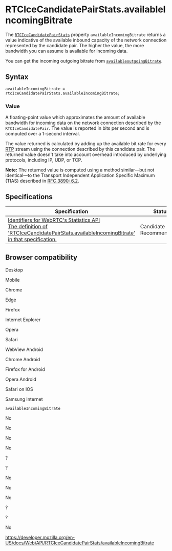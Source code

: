 # RTCIceCandidatePairStats.availableIncomingBitrate

The [`RTCIceCandidatePairStats`](../rtcicecandidatepairstats) property `availableIncomingBitrate` returns a value indicative of the available inbound capacity of the network connection represented by the candidate pair. The higher the value, the more bandwidth you can assume is available for incoming data.

You can get the incoming outgoing bitrate from [`availableoutgoingBitrate`](availableoutgoingbitrate).

## Syntax

    availableIncomingBitrate = rtcIceCandidatePairStats.availableIncomingBitrate;

### Value

A floating-point value which approximates the amount of available bandwidth for incoming data on the network connection described by the `RTCIceCandidatePair`. The value is reported in bits per second and is computed over a 1-second interval.

The value returned is calculated by adding up the available bit rate for every [RTP](https://developer.mozilla.org/en-US/docs/Glossary/RTP) stream using the connection described by this candidate pair. The returned value doesn't take into account overhead introduced by underlying protocols, including IP, UDP, or TCP.

**Note:** The returned value is computed using a method similar—but not identical—to the Transport Independent Application Specific Maximum (TIAS) described in [RFC 3890: 6.2](https://tools.ietf.org/html/rfc3890).

## Specifications

<table><thead><tr class="header"><th>Specification</th><th>Status</th><th>Comment</th></tr></thead><tbody><tr class="odd"><td><a href="https://w3c.github.io/webrtc-stats/#dom-rtcicecandidatepairstats-availableincomingbitrate">Identifiers for WebRTC's Statistics API<br />
<span class="small">The definition of 'RTCIceCandidatePairStats.availableIncomingBitrate' in that specification.</span></a></td><td><span class="spec-cr">Candidate Recommendation</span></td><td>Initial specification.</td></tr></tbody></table>

## Browser compatibility

Desktop

Mobile

Chrome

Edge

Firefox

Internet Explorer

Opera

Safari

WebView Android

Chrome Android

Firefox for Android

Opera Android

Safari on IOS

Samsung Internet

`availableIncomingBitrate`

No

No

No

No

?

?

No

No

No

?

?

No

<a href="https://developer.mozilla.org/en-US/docs/Web/API/RTCIceCandidatePairStats/availableIncomingBitrate" class="_attribution-link">https://developer.mozilla.org/en-US/docs/Web/API/RTCIceCandidatePairStats/availableIncomingBitrate</a>
